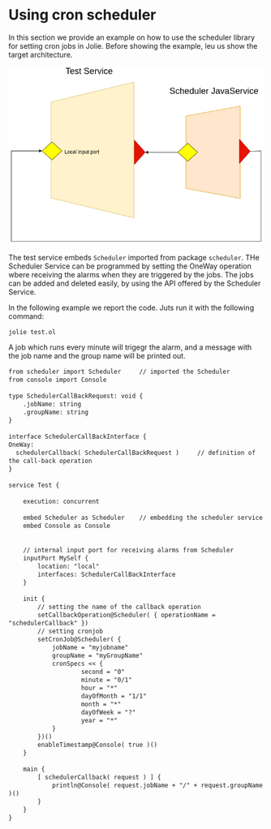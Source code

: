 # Using cron scheduler

In this section we provide an example on how to use the scheduler library for setting cron jobs in Jolie.
Before showing the example, leu us show the target architecture.

![scheduler.png](scheduler.png)

The test service embeds `Scheduler` imported from package `scheduler`.
THe Scheduler Service can be programmed by setting the OneWay operation wbere receiving the alarms when they are triggered by the jobs. The jobs can be added and deleted easily, by using the API offered by the Scheduler Service.

In the following example we report the code. Juts run it with the following command:
```
jolie test.ol
```

A job which runs every minute will trigegr the alarm, and a message with the job name and the group name will be printed out.

```
from scheduler import Scheduler     // imported the Scheduler
from console import Console

type SchedulerCallBackRequest: void {
    .jobName: string
    .groupName: string
}

interface SchedulerCallBackInterface {
OneWay:
  schedulerCallback( SchedulerCallBackRequest )     // definition of the call-back operation
}

service Test {

    execution: concurrent

    embed Scheduler as Scheduler    // embedding the scheduler service
    embed Console as Console


    // internal input port for receiving alarms from Scheduler
    inputPort MySelf {
        location: "local"
        interfaces: SchedulerCallBackInterface
    }

    init {
        // setting the name of the callback operation
        setCallbackOperation@Scheduler( { operationName = "schedulerCallback" })  
        // setting cronjob
        setCronJob@Scheduler( {
            jobName = "myjobname"
            groupName = "myGroupName"
            cronSpecs << {
                    second = "0"
                    minute = "0/1"
                    hour = "*"
                    dayOfMonth = "1/1"
                    month = "*"
                    dayOfWeek = "?"
                    year = "*"
            }
        })()
        enableTimestamp@Console( true )()
    }

    main {
        [ schedulerCallback( request ) ] {
            println@Console( request.jobName + "/" + request.groupName )()
        }
    }
}
```